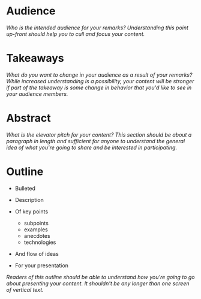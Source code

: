 # Audience

_Who is the intended audience for your remarks?  Understanding this point up-front should help you to cull and focus your content._

# Takeaways

_What do you want to change in your audience as a result of your remarks?_
_While increased understanding is a possibility, your content will be stronger if part of the takeaway is some change in behavior that you'd like to see in your audience members._

# Abstract

_What is the elevator pitch for your content?_
_This section should be about a paragraph in length and sufficient for anyone to understand the general idea of what you're going to share and be interested in participating._

# Outline

* Bulleted
* Description
* Of key points

  * subpoints
  * examples
  * anecdotes
  * technologies

* And flow of ideas
* For your presentation

_Readers of this outline should be able to understand how you're going to go about presenting your content._
_It shouldn't be any longer than one screen of vertical text._
